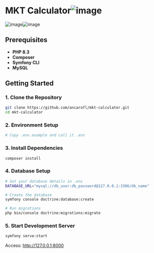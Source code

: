 # MKT Calculator![image](https://github.com/user-attachments/assets/cad6d64c-6ab8-4e99-9f21-426a4a8e6db8)
![image](https://github.com/user-attachments/assets/a23eee2d-68a7-4581-9c64-b3aad7b3255d)![image](https://github.com/user-attachments/assets/8e3599a4-6ebc-4be2-887f-217380e01f2b)


## Prerequisites

- **PHP 8.3**
- **Composer**
- **Symfony CLI** 
- **MySQL** 

## Getting Started

### 1. Clone the Repository
```bash
git clone https://github.com/ancarofl/mkt-calculator.git
cd mkt-calculator
```

### 2. Environment Setup
```bash
# Copy .env.example and call it .env
```

### 3. Install Dependencies
```bash
composer install
```

### 4. Database Setup
```bash
# Set your database details in .env
DATABASE_URL="mysql://db_user:db_password@127.0.0.1:3306/db_name"

# Create the database
symfony console doctrine:database:create

# Run migrations
php bin/console doctrine:migrations:migrate
```


### 5. Start Development Server
```bash
symfony serve:start
```
Access: http://127.0.0.1:8000

